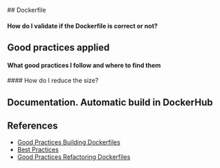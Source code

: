 ## Dockerfile


#### How do I validate if the Dockerfile is correct or not?










## Good practices applied


#### What good practices I follow and where to find them


#### How do I reduce the size?









## Documentation. Automatic build in DockerHub



## References
* [Good Practices Building Dockerfiles](https://docs.docker.com/develop/develop-images/dockerfile_best-practices/)
* [Best Practices](https://www.docker.com/blog/intro-guide-to-dockerfile-best-practices/)
* [Good Practices Refactoring Dockerfiles](https://www.replicated.com/blog/refactoring-a-dockerfile-for-image-size/)